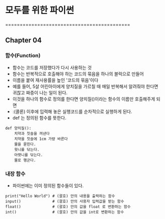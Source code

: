 # 모두를 위한 파이썬

===========================================

## Chapter 04

### 함수(Function)
- 함수는 코드를 저장했다가 다시 사용하는 것
- 함수는 반복적으로 호출해야 하는 코드의 묶음을 하나의 블럭으로 만들어
- 이름을 붙여 재사용률을 높인 '코드의 묶음'이다
- 예를 들어, 5살 어린아이에게 양치질을 가르칠 때 매일 반복해서 알려줘야 한다면 귀찮고 짜증이 나는 일이 된다.
- 이것을 하나의 함수로 정의를 한다면 양치질()이라는 함수의 이름만 호출해주게 되면
- :(콜론) 이후에 입력해 놓은 실행코드를 순차적으로 실행하게 된다.
- def 는 정의된 함수를 뜻한다.

```
def 양치질():
    치약과 칫솔을 꺼낸다
    치약을 칫솔에 1cm 가량 바른다
    물을 묻힌다.
    윗니를 닦는다.
    아랫니를 닦는다.
    물로 행군다.

```


### 내장 함수
- 파이썬에는 이미 정의된 함수들이 있다.

```
print("Hello World") # (괄호) 안의 내용을 출력하는 함수
input()              # (괄호) 안의 사용자 입력값을 받는 함수
float()              # (괄호) 안의 값을 float 로 변환하는 함수
int()                # (괄호) 안의 값을 int로 변환하는 함수
```